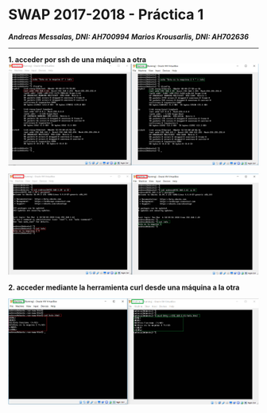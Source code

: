 # SWAP 2017-2018 -  Práctica 1
***Andreas Messalas, DNI: AH700994***
***Marios Krousarlis, DNI: ΑΗ702636***

----------
**1\. acceder por ssh de una máquina a otra**
![](https://raw.githubusercontent.com/andreasmess/swap1718/master/1.PNG)

![enter image description here](https://raw.githubusercontent.com/andreasmess/swap1718/master/2.PNG)

**2\. acceder mediante la herramienta curl desde una máquina a la otra**

![enter image description here](https://raw.githubusercontent.com/andreasmess/swap1718/master/3.PNG)
